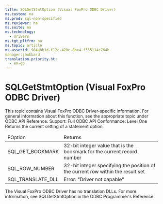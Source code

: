 ```yaml
---
title: SQLGetStmtOption (Visual FoxPro ODBC Driver)
ms.custom: na
ms.prod: sql-non-specified
ms.reviewer: na
ms.suite: na
ms.technology: 
  - drivers
ms.tgt_pltfrm: na
ms.topic: article
ms.assetid: 984a8b1d-f12c-420c-8be4-f555114c764b
manager:jhubbard
translation.priority.ht: 
  - en-gb
---
```

# SQLGetStmtOption (Visual FoxPro ODBC Driver)
<?xml version="1.0" encoding="utf-8"?>
<developerReferenceWithoutSyntaxDocument xmlns="http://ddue.schemas.microsoft.com/authoring/2003/5" xmlns:xlink="http://www.w3.org/1999/xlink" xmlns:xsi="http://www.w3.org/2001/XMLSchema-instance" xsi:schemaLocation="http://ddue.schemas.microsoft.com/authoring/2003/5 http://dduestorage.blob.core.windows.net/ddueschema/developer.xsd">
  <introduction>
    <alert class="note">
      <para>This topic contains Visual FoxPro ODBC Driver-specific information. For general information about this function, see the appropriate topic under <legacyLink xlink:href="b7a49774-f458-44ce-9a04-a0457501405b">ODBC API Reference</legacyLink>.</para>
    </alert>
    <para>Support: Full </para>
    <para>ODBC API Conformance: Level One</para>
    <para>Returns the current setting of a statement option.</para>
    <table xmlns:caps="http://schemas.microsoft.com/build/caps/2013/11">
      <thead>
        <tr>
          <TD>
            <para>                 <legacyItalic>FOption</legacyItalic>               </para>
          </TD>
          <TD>
            <para>Returns</para>
          </TD>
        </tr>
      </thead>
      <tbody>
        <tr>
          <TD>
            <para>SQL_GET_BOOKMARK</para>
          </TD>
          <TD>
            <para>32-bit integer value that is the bookmark for the current record number</para>
          </TD>
        </tr>
        <tr>
          <TD>
            <para>SQL_ROW_NUMBER</para>
          </TD>
          <TD>
            <para>32-bit integer specifying the position of the current row within the result set</para>
          </TD>
        </tr>
        <tr>
          <TD>
            <para>SQL_TRANSLATE_DLL</para>
          </TD>
          <TD>
            <para>Error: "Driver not capable"</para>
          </TD>
        </tr>
      </tbody>
    </table>
    <para>The Visual FoxPro ODBC Driver has no translation DLLs.</para>
    <para>For more information, see <legacyLink xlink:href="d69c2668-4260-4722-8c34-1c51caac307f">SQLGetStmtOption</legacyLink> in the <legacyItalic>ODBC Programmer's Reference</legacyItalic>.</para>
  </introduction>
  <relatedTopics />
</developerReferenceWithoutSyntaxDocument>